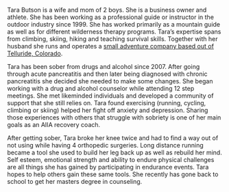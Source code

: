 Tara Butson is a wife and mom of 2 boys. She is a business owner and athlete. She has been working as a professional guide or instructor in the outdoor industry since 1999. She has worked primarily as a mountain guide as well as for different wilderness therapy programs. Tara’s expertise spans from climbing, skiing, hiking and teaching survival skills. Together with her husband she runs and operates a [small adventure company based out of Telluride, Colorado](https://tellurideadventures.com/). 

Tara has been sober from drugs and alcohol since 2007. After going through acute pancreatitis and then later being diagnosed with chronic pancreatitis she decided she needed to make some changes. She began working with a drug and alcohol counselor while attending 12 step meetings. She met likeminded individuals and developed a community of support that she still relies on. Tara found exercising (running, cycling, climbing or skiing) helped her fight off anxiety and depression. Sharing those experiences with others that struggle with sobriety is one of her main goals as an AIIA recovery coach. 

After getting sober, Tara broke her knee twice and had to find a way out of not using while having 4 orthopedic surgeries. Long distance running became a tool she used to build her leg back up as well as rebuild her mind. Self esteem, emotional strength and ability to endure physical challenges are all things she has gained by participating in endurance events. Tara hopes to help others gain these same tools. She recently has gone back to school to get her masters degree in counseling.